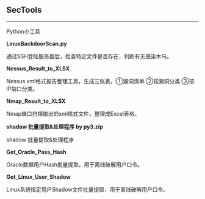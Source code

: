 ## SecTools
---  
Python小工具

**LinuxBackdoorScan.py** 

通过SSH登陆服务器后，检查特定文件是否存在，判断有无感染木马。  
 

**Nessus_Result_to_XLSX**

Nessus xml格式报告整理工具，生成三张表，①漏洞清单 ②按漏洞分类 ③按IP端口分类。
 

**Nmap_Result_to_XLSX**

Nmap端口扫描输出的xml格式文件，整理成Excel表格。
 

**shadow 批量提取&处理程序 by py3.zip**

shadow 批量提取&处理程序
 

**Get_Oracle_Pass_Hash**

Oracle数据用户Hash批量提取，用于离线破解用户口令。
 

**Get_Linux_User_Shadow**

Linux系统指定用户Shadow文件批量提取，用于离线破解用户口令。
